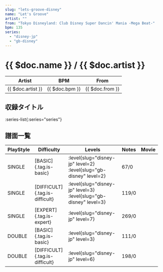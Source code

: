 ```yaml
---
slug: "lets-groove-disney"
name: "Let's Groove"
artist: ""
from: "Tokyo Disneyland: Club Disney Super Dancin' Mania -Mega Beat-"
bpm: 135
series:
  - "disney-jp"
  - "gb-disney"
---
```


# {{ $doc.name }} / {{ $doc.artist }}

|Artist|BPM|From|
|------|---|----|
|{{ $doc.artist }}|{{ $doc.bpm }}|{{ $doc.from }}|

## 収録タイトル

:series-list{:series="series"}

## 譜面一覧

|PlayStyle|Difficulty|Levels|Notes|Movie|
|---------|----------|------|-----|-----|
|SINGLE|[BASIC]{.tag.is-basic}|:level{slug="disney-jp" level=2} :level{slug="gb-disney" level=2}|67/0||
|SINGLE|[DIFFICULT]{.tag.is-difficult}|:level{slug="disney-jp" level=3} :level{slug="gb-disney" level=3}|119/0||
|SINGLE|[EXPERT]{.tag.is-expert}|:level{slug="disney-jp" level=7}|269/0||
|DOUBLE|[BASIC]{.tag.is-basic}|:level{slug="disney-jp" level=3}|111/0||
|DOUBLE|[DIFFICULT]{.tag.is-difficult}|:level{slug="disney-jp" level=6}|198/0||
